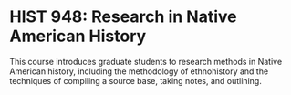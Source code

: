 # HIST 948: Research in Native American History

This course introduces graduate students to research methods in Native American history, including the methodology of ethnohistory and the techniques of compiling a source base, taking notes, and outlining.
